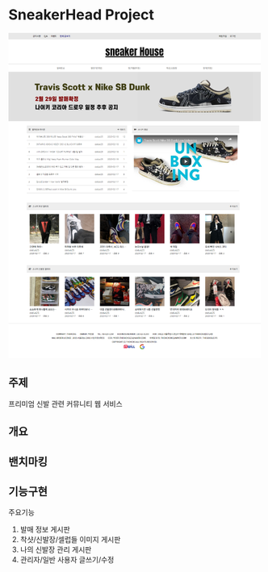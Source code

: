 # SneakerHead Project 
<img src="./Project/Screenshots/mainpage.png" width="500px">

## 주제
프리미엄 신발 관련 커뮤니티 웹 서비스

## 개요



## 밴치마킹

## 기능구현


주요기능

1. 발매 정보 게시판
2. 착샷/신발장/셀럽들 이미지 게시판
3. 나의 신발장 관리 게시판
4. 관리자/일반 사용자 글쓰기/수정
  
